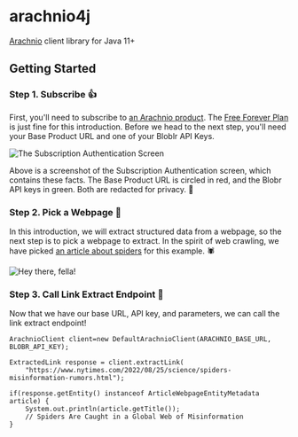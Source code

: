 # arachnio4j

[Arachnio](https://www.arachn.io/) client library for Java 11+

## Getting Started

### Step 1. Subscribe 👍

First, you'll need to subscribe to [an Arachnio product](https://developer.arachn.io/catalog). The [Free Forever Plan](https://developer.arachn.io/catalog/prd_2jlyolt6e0gkaur4) is just fine for this introduction. Before we head to the next step, you'll need your Base Product URL and one of your Bloblr API Keys.

![The Subscription Authentication Screen](https://arachnio-web-assets.s3.us-east-2.amazonaws.com/images/introduction-base-url-and-blobr-api-keys.png)

Above is a screenshot of the Subscription Authentication screen, which contains these facts. The Base Product URL is circled in red, and the Blobr API keys in green. Both are redacted for privacy. 🤫

### Step 2. Pick a Webpage 🔗

In this introduction, we will extract structured data from a webpage, so the next step is to pick a webpage to extract. In the spirit of web crawling, we have picked [an article about spiders](https://www.nytimes.com/2022/08/25/science/spiders-misinformation-rumors.html) for this example. 🕷

![Hey there, fella!](https://arachnio-web-assets.s3.us-east-2.amazonaws.com/images/introduction-spider.jpeg)

### Step 3. Call Link Extract Endpoint 📢

Now that we have our base URL, API key, and parameters, we can call the link extract endpoint!

    ArachnioClient client=new DefaultArachnioClient(ARACHNIO_BASE_URL, BLOBR_API_KEY);

    ExtractedLink response = client.extractLink(
        "https://www.nytimes.com/2022/08/25/science/spiders-misinformation-rumors.html");

    if(response.getEntity() instanceof ArticleWebpageEntityMetadata article) {
        System.out.println(article.getTitle());
        // Spiders Are Caught in a Global Web of Misinformation
    }

